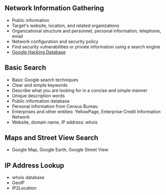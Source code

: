 ## Network Information Gathering


- Public information
- Target's website, location, and related organizations
- Organizational structure and personnel, personal information, telephone, email
- Network configuration and security policy
- Find security vulnerabilities or private information using a search engine
- [Google Hacking Database](https://www.exploit-db.com/google-hacking-database/)


## Basic Search


- Basic Google search techniques
- Clear and simple keywords
- Describe what you are looking for in a concise and simple manner
- Unique description words
- Public information database
- Personal information from Census Bureau
- Enterprises and other entities: YellowPage, Enterprise Credit Information Network
- Website, domain name, IP address: whois


## Maps and Street View Search


- Google Map, Google Earth, Google Street View


## IP Address Lookup


- whois database
- GeoIP
- IP2Location

